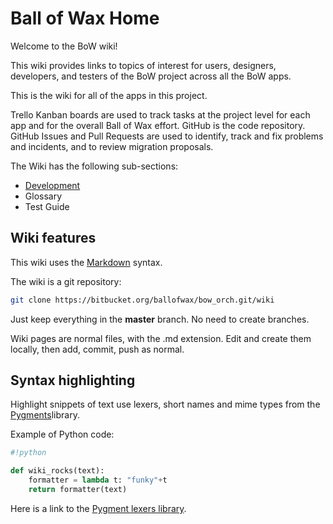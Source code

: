 # Ball of Wax Home

Welcome to the BoW wiki!

This wiki provides links to topics of interest for users, designers, developers, and testers of the BoW project across all the BoW apps.

This is the wiki for all of the apps in this project.

Trello Kanban boards are used to track tasks at the project level for each app and for the overall Ball of Wax effort. GitHub is the code repository.  GitHub Issues and Pull Requests are used to identify, track and fix problems and incidents, and to review migration proposals.

The Wiki has the following sub-sections:

- [Development](Development/HomeDevelopment.md)
- Glossary
- Test Guide

## Wiki features

This wiki uses the [Markdown](http://daringfireball.net/projects/markdown/) syntax.

The wiki is a git repository:

```bash
git clone https://bitbucket.org/ballofwax/bow_orch.git/wiki
```

Just keep everything in the __master__ branch. No need to create branches.

Wiki pages are normal files, with the .md extension. Edit and create them locally, then add, commit, push as normal.

## Syntax highlighting

Highlight snippets of text use lexers, short names and mime types from the [Pygments](http://pygments.org/ )library.

Example of Python code:

```python
#!python

def wiki_rocks(text):
    formatter = lambda t: "funky"+t
    return formatter(text)
```

Here is a link to the [Pygment lexers library][lexers].

[lexers]: http://pygments.org/docs/lexers/
